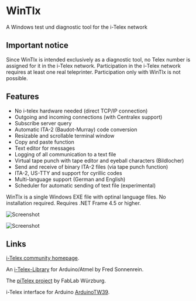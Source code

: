 ﻿# WinTlx
A Windows test und diagnostic tool for the i-Telex network

## Important notice
Since WinTlx is intended exclusively as a diagnostic tool, no Telex number is assigned for it
in the i-Telex network. Participation in the i-Telex network requires at least one real teleprinter.
Participation only with WinTlx is not possible.

## Features
- No i-telex hardware needed (direct TCP/IP connection)
- Outgoing and incoming connections (with Centralex support)
- Subscribe server query
- Automatic ITA-2 (Baudot-Murray) code conversion
- Resizable and scrollable terminal window
- Copy and paste function
- Text editor for messages
- Logging of all communication to a text file
- Virtual tape punch with tape editor and eyeball characters (Bildlocher)
- Send and receive of binary ITA-2 files (via tape punch function)
- ITA-2, US-TTY and support for cyrillic codes
- Multi-language support (German and English)
- Scheduler for automatic sending of text file (experimental)

WinTlx is a single Windows EXE file with optinal language files. No installation required.
Requires .NET Frame 4.5 or higher.

![Screenshot](https://github.com/detlefgerhardt/WinTlx/blob/master/WinTlxScreen.png)

![Screenshot](https://github.com/detlefgerhardt/WinTlx/blob/master/WinTlxScreen2.png)

 
## Links

[i-Telex community homepage](https://www.i-telex.net).

An [i-Telex-Library](https://sourceforge.net/projects/itelex) for Arduino/Atmel by Fred Sonnenrein.

The [piTelex project](https://github.com/fablab-wue/piTelex) by FabLab Würzburg.

i-Telex interface for Arduino [ArduinoTW39](https://github.com/glsys/ArduinoTW39).
